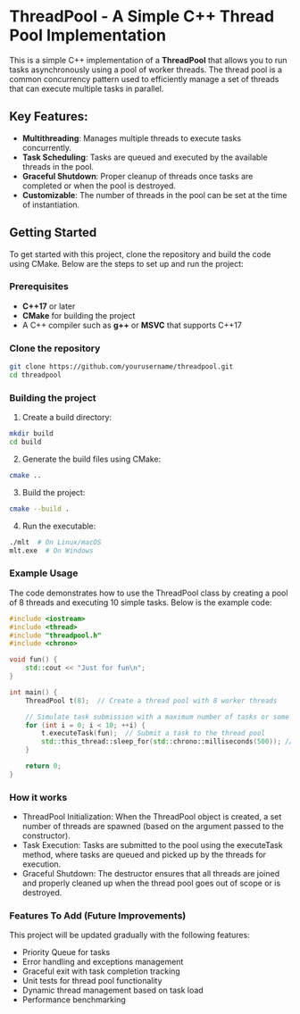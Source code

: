 # ThreadPool - A Simple C++ Thread Pool Implementation

This is a simple C++ implementation of a **ThreadPool** that allows you to run tasks asynchronously using a pool of worker threads. The thread pool is a common concurrency pattern used to efficiently manage a set of threads that can execute multiple tasks in parallel.

## Key Features:

- **Multithreading**: Manages multiple threads to execute tasks concurrently.
- **Task Scheduling**: Tasks are queued and executed by the available threads in the pool.
- **Graceful Shutdown**: Proper cleanup of threads once tasks are completed or when the pool is destroyed.
- **Customizable**: The number of threads in the pool can be set at the time of instantiation.

## Getting Started

To get started with this project, clone the repository and build the code using CMake. Below are the steps to set up and run the project:

### Prerequisites

- **C++17** or later
- **CMake** for building the project
- A C++ compiler such as **g++** or **MSVC** that supports C++17

### Clone the repository

```bash
git clone https://github.com/yourusername/threadpool.git
cd threadpool
```

### Building the project

1. Create a build directory:

```bash
mkdir build
cd build
```

2. Generate the build files using CMake:

```bash
cmake ..
```

3. Build the project:

```bash
cmake --build .
```

4. Run the executable:

```bash
./mlt  # On Linux/macOS
mlt.exe  # On Windows
```

### Example Usage

The code demonstrates how to use the ThreadPool class by creating a pool of 8 threads and executing 10 simple tasks. Below is the example code:

```cpp
#include <iostream>
#include <thread>
#include "threadpool.h"
#include <chrono>

void fun() {
    std::cout << "Just for fun\n";
}

int main() {
    ThreadPool t(8);  // Create a thread pool with 8 worker threads

    // Simulate task submission with a maximum number of tasks or some exit condition
    for (int i = 0; i < 10; ++i) {
        t.executeTask(fun);  // Submit a task to the thread pool
        std::this_thread::sleep_for(std::chrono::milliseconds(500)); // Optional: Slow down task submission
    }

    return 0;
}

```

### How it works

- ThreadPool Initialization: When the ThreadPool object is created, a set number of threads are spawned (based on the argument passed to the constructor).
- Task Execution: Tasks are submitted to the pool using the executeTask method, where tasks are queued and picked up by the threads for execution.
- Graceful Shutdown: The destructor ensures that all threads are joined and properly cleaned up when the thread pool goes out of scope or is destroyed.

### Features To Add (Future Improvements)

This project will be updated gradually with the following features:

- Priority Queue for tasks
- Error handling and exceptions management
- Graceful exit with task completion tracking
- Unit tests for thread pool functionality
- Dynamic thread management based on task load
- Performance benchmarking
